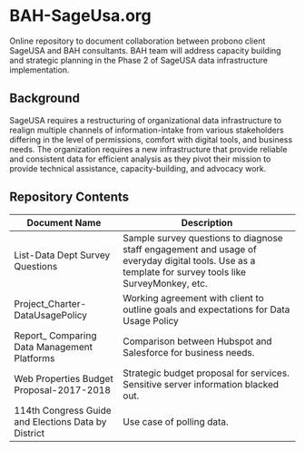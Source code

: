 # BAH-SageUsa.org

Online repository to document collaboration between probono client SageUSA and BAH consultants.  BAH team will address capacity building and strategic planning in the Phase 2 of SageUSA data infrastructure implementation.  

## Background

SageUSA requires a restructuring of organizational data infrastructure to realign multiple
channels of information-intake from various stakeholders differing in the level of permissions,
comfort with digital tools, and business needs. The organization requires a new infrastructure
that provide reliable and consistent data for efficient analysis as they pivot their mission to
provide technical assistance, capacity-building, and advocacy work.  

## Repository Contents  


| Document Name                              | Description   |
| ------------------------------------------ | ------------- |
| List-Data Dept Survey Questions      | Sample survey questions to diagnose staff engagement and usage of everyday digital tools. Use as a template for survey tools like SurveyMonkey, etc.        |
| Project_Charter-DataUsagePolicy    | Working agreement with client to outline goals and expectations for Data Usage Policy        |
| Report_ Comparing Data Management Platforms    | Comparison between Hubspot and Salesforce for business needs. |
| Web Properties Budget Proposal-2017-2018    | Strategic budget proposal for services. Sensitive server information blacked out.        |
| 114th Congress Guide and Elections Data by District        | Use case of polling data. |
